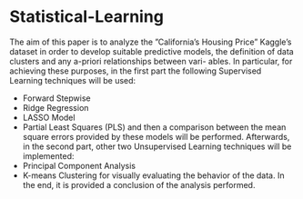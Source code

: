 # Statistical-Learning
The aim of this paper is to analyze the ”California’s Housing Price” Kaggle’s dataset in order to develop suitable predictive models, the definition of data clusters and any a-priori relationships between vari- ables. In particular, for achieving these purposes, in the first part the following Supervised Learning techniques will be used:
 * Forward Stepwise
 * Ridge Regression
 * LASSO Model
 * Partial Least Squares (PLS) 
and then a comparison between the mean square errors provided by these models will be performed. Afterwards, in the second part, other two Unsupervised Learning techniques will be implemented:
 * Principal Component Analysis
 * K-means Clustering
for visually evaluating the behavior of the data. In the end, it is provided a conclusion of the analysis performed.
